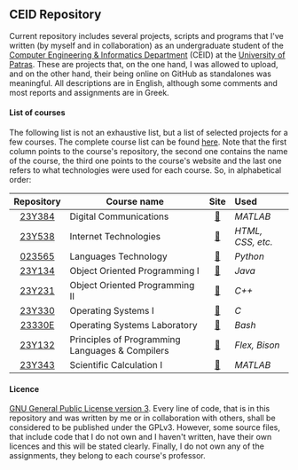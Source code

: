## CEID Repository
Current repository includes several projects, scripts and programs that I've written (by myself and in collaboration)
as an undergraduate student of the [Computer Engineering & Informatics Department](https://www.ceid.upatras.gr/)
(CEID) at the [University of Patras](http://www.upatras.gr/). These are projects that, on the one hand, I was allowed
to upload, and on the other hand, their being online on GitHub as standalones was meaningful. All descriptions are in 
English, although some comments and most reports and assignments are in Greek.

#### List of courses
The following list is not an exhaustive list, but a list of selected projects for a few courses. The complete course
list can be found [here](https://www.ceid.upatras.gr/en/undergraduate/courses). Note that the first column points to
the course's repository, the second one contains the name of the course, the third one points to the course's website
and the last one refers to what technologies were used for each course. So, in alphabetical order:

| Repository | Course name                                               | Site | Used |
|:-------------:| -------------------------------------------- |:-----------------------------:|:----------|
| [23Y384](https://github.com/gkffzs/CEID/tree/master/23Y384)      | Digital Communications | [:link:](https://www.ceid.upatras.gr/en/undergraduate/courses/23%CE%A5384) | *MATLAB* |
| [23Y538](https://github.com/gkffzs/CEID/tree/master/23Y538)      | Internet Technologies |  [:link:](https://www.ceid.upatras.gr/en/undergraduate/courses/23%CE%A5538) | *HTML, CSS, etc.* |
| [023565](https://github.com/gkffzs/CEID/tree/master/023565)      | Languages Technology | [:link:](https://www.ceid.upatras.gr/en/undergraduate/courses/23565) |  *Python* |
| [23Y134](https://github.com/gkffzs/CEID/tree/master/23Y134)      | Object Oriented Programming I | [:link:](https://www.ceid.upatras.gr/en/undergraduate/courses/23%CE%A5134) | *Java* |
| [23Y231](https://github.com/gkffzs/CEID/tree/master/23Y231)      | Object Oriented Programming II | [:link:](https://www.ceid.upatras.gr/en/undergraduate/courses/23%CE%A5231) | *C++* |
| [23Y330](https://github.com/gkffzs/CEID/tree/master/23Y330)      | Operating Systems I | [:link:](https://www.ceid.upatras.gr/en/undergraduate/courses/23%CE%A5330) | *C* |
| [23330E](https://github.com/gkffzs/CEID/tree/master/23330E)      | Operating Systems Laboratory | [:link:](https://www.ceid.upatras.gr/en/undergraduate/courses/23330%CE%95) | *Bash* |
| [23Y132](https://github.com/gkffzs/CEID/tree/master/23Y132)      | Principles of Programming Languages & Compilers | [:link:](https://www.ceid.upatras.gr/en/undergraduate/courses/23%CE%A5132) | *Flex, Bison* |
| [23Y343](https://github.com/gkffzs/CEID/tree/master/23Y343)      | Scientific Calculation I | [:link:](https://www.ceid.upatras.gr/en/undergraduate/courses/23%CE%A5343) | *MATLAB* |

#### Licence
[GNU General Public License version 3](https://www.gnu.org/licenses/gpl-3.0.en.html). Every line of code, that is in
this repository and was written by me or in collaboration with others, shall be considered to be published under the
GPLv3. However, some source files, that include code that I do not own and I haven't written, have their own licences
and this will be stated clearly. Finally, I do not own any of the assignments, they belong to each course's professor.
